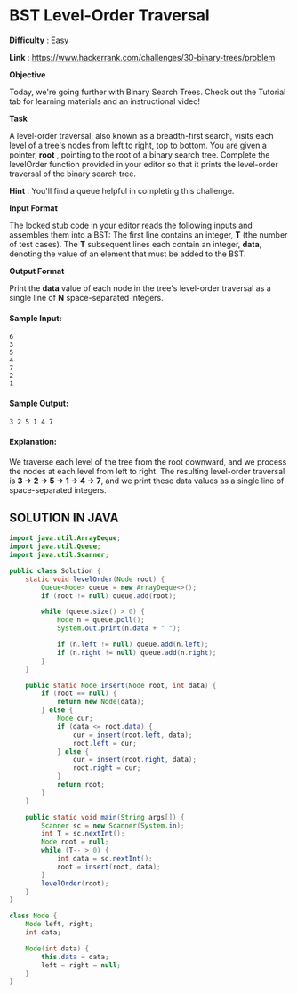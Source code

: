 # BST Level-Order Traversal

**Difficulty** : Easy

**Link** : https://www.hackerrank.com/challenges/30-binary-trees/problem

__Objective__

Today, we're going further with Binary Search Trees. Check out the Tutorial tab for learning materials and an instructional video!

__Task__

A level-order traversal, also known as a breadth-first search, visits each level of a tree's nodes from left to right, top to bottom. You are given a pointer, __root__ , pointing to the root of a binary search tree. Complete the levelOrder function provided in your editor so that it prints the level-order traversal of the binary search tree.

__Hint__ : You'll find a queue helpful in completing this challenge.

__Input Format__

The locked stub code in your editor reads the following inputs and assembles them into a BST:
The first line contains an integer, __T__ (the number of test cases).
The __T__ subsequent lines each contain an integer, __data__, denoting the value of an element that must be added to the BST.

__Output Format__

Print the __data__ value of each node in the tree's level-order traversal as a single line of __N__ space-separated integers.


#### Sample Input:

```
6
3
5
4
7
2
1
```

#### Sample Output:

```
3 2 5 1 4 7
```

#### Explanation:

We traverse each level of the tree from the root downward, and we process the nodes at each level from left to right. The resulting level-order traversal is __3 -> 2 -> 5 -> 1 -> 4 -> 7__, and we print these data values as a single line of space-separated integers.

## SOLUTION IN JAVA

```java
import java.util.ArrayDeque;
import java.util.Queue;
import java.util.Scanner;

public class Solution {
    static void levelOrder(Node root) {
        Queue<Node> queue = new ArrayDeque<>();
        if (root != null) queue.add(root);

        while (queue.size() > 0) {
            Node n = queue.poll();
            System.out.print(n.data + " ");

            if (n.left != null) queue.add(n.left);
            if (n.right != null) queue.add(n.right);
        }
    }

    public static Node insert(Node root, int data) {
        if (root == null) {
            return new Node(data);
        } else {
            Node cur;
            if (data <= root.data) {
                cur = insert(root.left, data);
                root.left = cur;
            } else {
                cur = insert(root.right, data);
                root.right = cur;
            }
            return root;
        }
    }

    public static void main(String args[]) {
        Scanner sc = new Scanner(System.in);
        int T = sc.nextInt();
        Node root = null;
        while (T-- > 0) {
            int data = sc.nextInt();
            root = insert(root, data);
        }
        levelOrder(root);
    }
}

class Node {
    Node left, right;
    int data;

    Node(int data) {
        this.data = data;
        left = right = null;
    }
}
```
